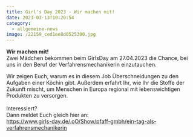 ```yaml
---
title: Girl's Day 2023 - Wir machen mit!
date: 2023-03-13T10:20:54
category:
  - allgemeine-news
image: /22159_ced1ee8d0525300.jpg
---
```

**Wir machen mit!**\
Zwei Mädchen bekommen beim GirlsDay am 27.04.2023 die Chance, bei uns in den Beruf der Verfahrensmechanikerin einzutauchen. 
<!--more-->
Wir zeigen Euch, warum es in diesem Job Überschneidungen zu den Aufgaben einer Köchin gibt. Außerdem erfahrt Ihr, wie Ihr die Stoffe der Zukunft mischt, um Menschen in Europa regional mit lebenswichtigen Produkten zu versorgen.\
\
Interessiert? \
Dann meldet Euch gleich hier an:\
<https://www.girls-day.de/.oO/Show/pfaff-gmbh/ein-tag-als-verfahrensmechanikerin>